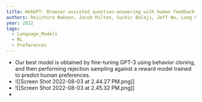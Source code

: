 ```yaml
---
title: WebGPT: Browser-assisted question-answering with human feedback
authors: Reiichiro Nakano, Jacob Hilton, Suchir Balaji, Jeff Wu, Long Ouyang, Christina Kim, Christopher Hesse, Shantanu Jain, Vineet Kosaraju, William Saunders, Xu Jiang, Karl Cobbe, Tyna Eloundou, Gretchen Krueger, Kevin Button, Matthew Knight, Benjamin Chess, John Schulman
year: 2022
tags:
  - Language_Models
  - RL
  - Preferences
---
```


* Our best model is obtained by fine-tuning GPT-3 using behavior cloning, and then performing rejection sampling against a reward model trained to predict human preferences.
* ![[Screen Shot 2022-08-03 at 2.44.27 PM.png]]
* ![[Screen Shot 2022-08-03 at 2.45.32 PM.png]]
* 